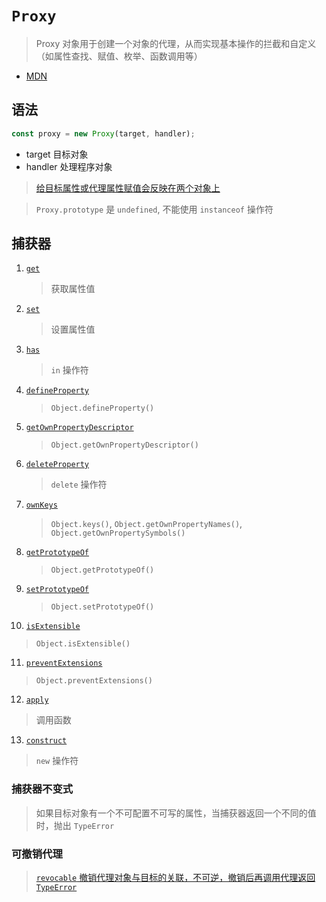 # `Proxy`
> Proxy 对象用于创建一个对象的代理，从而实现基本操作的拦截和自定义（如属性查找、赋值、枚举、函数调用等）

- [MDN](https://developer.mozilla.org/zh-CN/docs/Web/JavaScript/Reference/Global_Objects/Proxy)

## 语法
```js
const proxy = new Proxy(target, handler);
```
- target 目标对象
- handler 处理程序对象

> [给目标属性或代理属性赋值会反映在两个对象上](./code/blank-proxy.js)  

> `Proxy.prototype` 是 `undefined`, 不能使用 `instanceof` 操作符

## 捕获器
1. [`get`](https://developer.mozilla.org/zh-CN/docs/Web/JavaScript/Reference/Global_Objects/Proxy/Proxy/get)
   > 获取属性值  

2. [`set`](https://developer.mozilla.org/zh-CN/docs/Web/JavaScript/Reference/Global_Objects/Proxy/Proxy/set)
   > 设置属性值

3. [`has`](https://developer.mozilla.org/zh-CN/docs/Web/JavaScript/Reference/Global_Objects/Proxy/Proxy/has)
   > `in` 操作符

4. [`defineProperty`](https://developer.mozilla.org/zh-CN/docs/Web/JavaScript/Reference/Global_Objects/Proxy/Proxy/defineProperty)
   > `Object.defineProperty()`

5. [`getOwnPropertyDescriptor`](https://developer.mozilla.org/zh-CN/docs/Web/JavaScript/Reference/Global_Objects/Proxy/Proxy/getOwnPropertyDescriptor)
   > `Object.getOwnPropertyDescriptor()`

6. [`deleteProperty`](https://developer.mozilla.org/zh-CN/docs/Web/JavaScript/Reference/Global_Objects/Proxy/Proxy/deleteProperty)
   > `delete` 操作符

7. [`ownKeys`](https://developer.mozilla.org/zh-CN/docs/Web/JavaScript/Reference/Global_Objects/Proxy/Proxy/ownKeys)
   > `Object.keys()`, `Object.getOwnPropertyNames()`, `Object.getOwnPropertySymbols()`

8. [`getPrototypeOf`](https://developer.mozilla.org/zh-CN/docs/Web/JavaScript/Reference/Global_Objects/Proxy/Proxy/getPrototypeOf)
   > `Object.getPrototypeOf()`

9. [`setPrototypeOf`](https://developer.mozilla.org/zh-CN/docs/Web/JavaScript/Reference/Global_Objects/Proxy/Proxy/setPrototypeOf)
   > `Object.setPrototypeOf()`

10. [`isExtensible`](https://developer.mozilla.org/zh-CN/docs/Web/JavaScript/Reference/Global_Objects/Proxy/Proxy/isExtensible)
   > `Object.isExtensible()`

11. [`preventExtensions`](https://developer.mozilla.org/zh-CN/docs/Web/JavaScript/Reference/Global_Objects/Proxy/Proxy/preventExtensions)
   > `Object.preventExtensions()`

12. [`apply`](https://developer.mozilla.org/zh-CN/docs/Web/JavaScript/Reference/Global_Objects/Proxy/Proxy/apply)
   > 调用函数

13. [`construct`](https://developer.mozilla.org/zh-CN/docs/Web/JavaScript/Reference/Global_Objects/Proxy/Proxy/construct)
   > `new` 操作符  

### 捕获器不变式
> 如果目标对象有一个不可配置不可写的属性，当捕获器返回一个不同的值时，抛出 `TypeError`
### 可撤销代理
> [`revocable` 撤销代理对象与目标的关联，不可逆，撤销后再调用代理返回 `TypeError`](./code/revoke-proxy.js)
